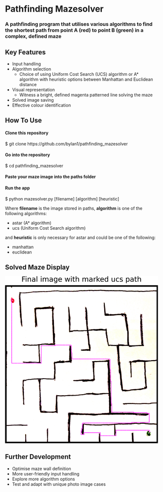 <h1>Pathfinding Mazesolver</h1>

<h3>A pathfinding program that utilises various algorithms to find the shortest path from point A (red) to point B (green) in a complex, defined maze</h3>

## Key Features

* Input handling
* Algorithm selection
  - Choice of using Uniform Cost Search (UCS) algorithm or A* algorithm with heuristic options between Manhattan and Euclidean distance
* Visual representation
  - Witness a bright, defined magenta patterned line solving the maze
* Solved image saving
* Effective colour identification

## How To Use
<h4>Clone this repository</h4>
$ git clone https://github.com/bylan1/pathfinding_mazesolver

<h4>Go into the repository</h4>
$ cd pathfinding_mazesolver

<h4>Paste your maze image into the paths folder</h4>

<h4>Run the app</h4>
$ python mazesolver.py [filename] [algorithm] [heuristic]

<br>

<p>Where <b>filename</b> is the image stored in paths, <b>algorithm</b> is one of the following algorithms:</p>

- astar (A* algorithm)
- ucs (Uniform Cost Search algorithm)

<p>and <b>heuristic</b> is only necessary for astar and could be one of the following:</p>

- manhattan
- euclidean

## Solved Maze Display
![Maze Display](./paths/phototest2-ucs-path.png)

## Further Development
- Optimise maze wall definition
- More user-friendly input handling
- Explore more algorithm options
- Test and adapt with unique photo image cases
